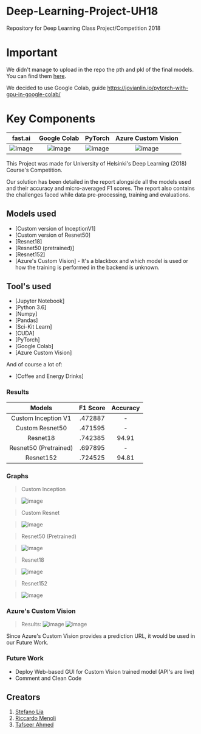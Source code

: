 # Deep-Learning-Project-UH18
Repository for Deep Learning Class Project/Competition 2018

# Important

We didn't manage to upload in the repo the pth and pkl of the final models. You can find them [here](https://drive.google.com/open?id=1yNyA3fT0UEFyDuQwK810gRWs2W0qHAt3).


We decided to use Google Colab, guide https://jovianlin.io/pytorch-with-gpu-in-google-colab/

# Key Components

fast.ai                    |  Google Colab             | PyTorch                    | Azure Custom Vision
:-------------------------:|:-------------------------:|:-------------------------: |:-------------------------:
![image](https://user-images.githubusercontent.com/12884292/50740212-a7b6a200-11f3-11e9-9596-74e7700ff6b0.png)  |  ![image](https://user-images.githubusercontent.com/12884292/50740222-c1f08000-11f3-11e9-9aae-c7900ac2f98d.png) | ![image](https://user-images.githubusercontent.com/12884292/50740226-ccab1500-11f3-11e9-8555-7bf46aadc51c.png) | ![image](https://user-images.githubusercontent.com/12884292/50740452-4b558180-11f7-11e9-9287-059c479ff1e5.png)


This Project was made for University of Helsinki's Deep Learning (2018) Course's Competition.

Our solution has been detailed in the report alongside all the models used and their accuracy and micro-averaged F1 scores.
The report also contains the challenges faced while data pre-processing, training and evaluations.

## Models used
* [Custom version of InceptionV1] 
* [Custom version of Resnet50]
* [Resnet18]
* [Resnet50 (pretrained)]
* [Resnet152]
* [Azure's Custom Vision] - It's a blackbox and which model is used or how the training is performed in the backend is unknown.


## Tool's used
* [Jupyter Notebook]
* [Python 3.6]
* [Numpy]
* [Pandas] 
* [Sci-Kit Learn] 
* [CUDA]
* [PyTorch]
* [Google Colab]
* [Azure Custom Vision]

And of course a lot of:
* [Coffee and Energy Drinks]

### Results

Models                |  F1 Score  | Accuracy    
:--------------------:|:----------:|:----------:
Custom Inception V1   |    .472887 |      -     
Custom Resnet50       |    .471595 |      -      
Resnet18              |    .742385 |    94.91        
Resnet50 (Pretrained) |    .697895 |       -      
Resnet152             |    .724525 |    94.81         

### Graphs
> Custom Inception

> ![image](https://user-images.githubusercontent.com/12884292/50759749-8c3cad00-126e-11e9-8b7c-e156c393d3b8.png)

> Custom Resnet

>![image](https://user-images.githubusercontent.com/12884292/50759690-5e576880-126e-11e9-831b-9cb3f8f134fd.png)


> Resnet50 (Pretrained)

> ![image](https://user-images.githubusercontent.com/12884292/50740796-afc70f80-11fc-11e9-86d5-dbdbe44214fa.png)

> Resnet18

> ![image](https://user-images.githubusercontent.com/12884292/50740672-81e0cb80-11fa-11e9-94d9-b8bee54339d1.png)

> Resnet152

> ![image](https://user-images.githubusercontent.com/12884292/50740659-6d043800-11fa-11e9-80a3-9927563948a0.png)

### Azure's Custom Vision
> Results:
![image](https://user-images.githubusercontent.com/12884292/50740690-cb311b00-11fa-11e9-87d6-c88ef328e104.png)
![image](https://user-images.githubusercontent.com/12884292/50740701-15b29780-11fb-11e9-8176-7f80df59ded4.png)

Since Azure's Custom Vision provides a prediction URL, it would be used in our Future Work.



### Future Work
 - Deploy Web-based GUI for Custom Vision trained model (API's are live)
 - Comment and Clean Code

## Creators
1. [Stefano Lia](https://github.com/StefanoLia)
2. [Riccardo Menoli](https://github.com/rmenoli)
3. [Tafseer Ahmed](https://github.com/tafseerahmed)




